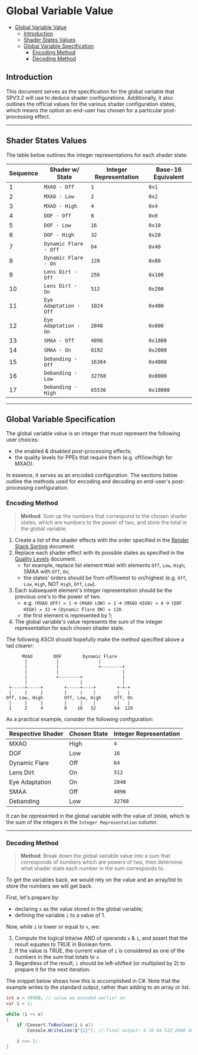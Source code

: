 # Global Variable Value

- [Global Variable Value](#global-variable-value)
    - [Introduction](#introduction)
    - [Shader States Values](#shader-states-values)
    - [Global Variable Specification](#global-variable-specification)
        - [Encoding Method](#encoding-method)
        - [Decoding Method](#decoding-method)

## Introduction

This document serves as the specification for the global variable that SPV3.2 will use to deduce shader configurations.
Additionally, it also outlines the official values for the various shader configuration states, which means the option
an end-user has chosen for a particular post-processing effect.

---

## Shader States Values

The table below outlines the integer representations for each shader state:

| Sequence | Shader w/ State        | Integer Representation | Base-16 Equivalent |
| -------- | ---------------------- | ---------------------- | ------------------ |
| 1        | `MXAO - Off`           | `1`                    | `0x1`              |
| 2        | `MXAO - Low`           | `2`                    | `0x2`              |
| 3        | `MXAO - High`          | `4`                    | `0x4`              |
| 4        | `DOF - Off`            | `8`                    | `0x8`              |
| 5        | `DOF - Low`            | `16`                   | `0x10`             |
| 6        | `DOF - High`           | `32`                   | `0x20`             |
| 7        | `Dynamic Flare - Off`  | `64`                   | `0x40`             |
| 8        | `Dynamic Flare - On`   | `128`                  | `0x80`             |
| 9        | `Lens Dirt - Off`      | `256`                  | `0x100`            |
| 10       | `Lens Dirt - On`       | `512`                  | `0x200`            |
| 11       | `Eye Adaptation - Off` | `1024`                 | `0x400`            |
| 12       | `Eye Adaptation - On`  | `2048`                 | `0x800`            |
| 13       | `SMAA - Off`           | `4096`                 | `0x1000`           |
| 14       | `SMAA - On`            | `8192`                 | `0x2000`           |
| 15       | `Debanding - Off`      | `16384`                | `0x4000`           |
| 16       | `Debanding - Low`      | `32768`                | `0x8000`           |
| 17       | `Debanding - High`     | `65536`                | `0x10000`          |

---

## Global Variable Specification

The global variable value is an integer that must represent the following user choices:

- the enabled & disabled post-processing effects;
- the quality levels for PPEs that require them (e.g. off/low/high for MXAO).

In essence, it serves as an encoded configuration. The sections below outline the methods used for encoding and decoding
an end-user's post-processing configuration.

### Encoding Method

> **Method**: Sum up the numbers that correspond to the chosen shader states, which are numbers to the power of two, and
> store the total in the global variable.

1. Create a list of the shader effects with the order specified in the [Render Stack Sorting](stack-sort.md) document.
2. Replace each shader effect with its possible states as specified in the [Quality Levels](quality-levels.md) document.
   - for example, replace list element `MXAO` with elements `Off`, `Low`, `High`; SMAA with `Off`, `On`;
   - the states' orders should be from off/lowest to on/highest (e.g. `Off`, `Low`, `High`, NOT `High`, `Off`, `Low`).
3. Each subsequent element's integer representation should be the previous one's to the power of two.
   - e.g. `(MXAO OFF) = 1` -> `(MXAO LOW) = 2` -> `(MXAO HIGH) = 4` -> `(DOF HIGH) = 32` -> `(Dynamic Flare ON) = 128`.
   - the first element is represented by 1; 
4. The global variable's value represents the sum of the integer representation for each chosen shader state.

The following ASCII should hopefully make the method specified above a tad clearer:

```
      MXAO        DOF        Dynamic Flare
       |           |               |
       |           |               +--------+
       |           |                        |
       |           +--------+               |
       |                    |               |
 +-----+-----+        +-----+----+        +-+-+
 |     |     |        |     |    |        |   |
Off, Low, High        Off, Low, High     Off, On
 |     |     |        |     |    |        |   |
 1     2     4        8    16   32       64  128
```

As a practical example, consider the following configuration:

| Respective Shader | Chosen State | Integer Representation |
| ----------------- | ------------ | ---------------------- |
| MXAO              | High         | `4`                    |
| DOF               | Low          | `16`                   |
| Dynamic Flare     | Off          | `64`                   |
| Lens Dirt         | On           | `512`                  |
| Eye Adaptation    | On           | `2048`                 |
| SMAA              | Off          | `4096`                 |
| Debanding         | Low          | `32768`                |

It can be represented in the global variable with the value of `39508`, which is the sum of the integers in the
`Integer Representation` column.

---

### Decoding Method

> **Method**: Break down the global variable value into a sum that corresponds of numbers which are powers of two, then
> determine what shader state each number in the sum corresponds to.

To get the variables back, we would rely on the value and an array/list to store the numbers we will get back.

First, let's prepare by:

- declaring `x` as the value stored in the global variable;
- defining the variable `i` to a value of 1.

Now, while `i` is lower or equal to `x`, we:
  1. Compute the logical bitwise AND of operands `x` & `i`, and assert that the result equates to TRUE in Boolean form.
  2. If the value is TRUE, the current value of `i` is considered as one of the numbers in the sum that totals to `x`.
  3. Regardless of the result, `i` should be left-shifted (or multiplied by 2) to prepare it for the next iteration.

The snippet below shows how this is accomplished in C#. Note that the example writes to the standard output, rather than
adding to an array or list.

```csharp
int x = 39508; // value we encoded earlier on
var i = 1;

while (i <= x)
{
    if (Convert.ToBoolean(i & x))
        Console.WriteLine($"{i}"); // final output: 4 16 64 512 2048 4096 32768

    i <<= 1;
}
```